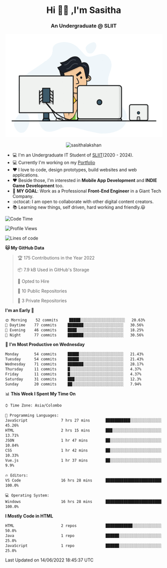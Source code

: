 <h1 align="center">Hi 🙋‍♂️ ,I'm Sasitha</h1>
<!--<h3 align="center">💻An Passionate Junior Trainee Software Developer based on Sri Lanka</h3>-->

<h3 align="center">An Undergraduate @ SLIIT</h3>

<p align="center">
  <img width="540" height="330" src="https://github.com/SasithaLakshan/SasithaLakshan/blob/main/dev.gif">
</p>
<p align="center"> <img src="https://komarev.com/ghpvc/?username=sasithalakshan&label=Profile%20views&color=0e75b6&style=flat" alt="sasithalakshan" /> </p>

- :computer: I'm an Undergraduate IT Student of [SLIIT](https://www.sliit.lk)(2020 - 2024).
- :computer: Currently I'm working on my <a href="https://SasithaLakshan.github.io" target="_blank">Portfolio</a>
- :heart: I love to code, design prototypes, build websites and web applications.
- :heart: Beside those, I'm interested in **Mobile App Development** and **INDIE Game Development** too.
- :electric_plug: **MY GOAL**: Work as a Professional **Front-End Engineer** in a Giant Tech Company.
- :octocat: I am open to collaborate with other digital content creators.
- :books: Learning new things, self driven, hard working and friendly.:smiley:

<!-- <h3 align="left">Tech Stack I'm Using</h3> -->
<!--START_SECTION:waka-->
![Code Time](http://img.shields.io/badge/Code%20Time-0%20secs-blue)

![Profile Views](http://img.shields.io/badge/Profile%20Views-0-blue)

![Lines of code](https://img.shields.io/badge/From%20Hello%20World%20I%27ve%20Written-32%20Thousand%20lines%20of%20code-blue)

**🐱 My GitHub Data** 

> 🏆 175 Contributions in the Year 2022
 > 
> 📦 7.9 kB Used in GitHub's Storage 
 > 
> 💼 Opted to Hire
 > 
> 📜 10 Public Repositories 
 > 
> 🔑 3 Private Repositories  
 > 
**I'm an Early 🐤** 

```text
🌞 Morning    52 commits     █████░░░░░░░░░░░░░░░░░░░░   20.63% 
🌆 Daytime    77 commits     ███████░░░░░░░░░░░░░░░░░░   30.56% 
🌃 Evening    46 commits     ████░░░░░░░░░░░░░░░░░░░░░   18.25% 
🌙 Night      77 commits     ███████░░░░░░░░░░░░░░░░░░   30.56%

```
📅 **I'm Most Productive on Wednesday** 

```text
Monday       54 commits     █████░░░░░░░░░░░░░░░░░░░░   21.43% 
Tuesday      54 commits     █████░░░░░░░░░░░░░░░░░░░░   21.43% 
Wednesday    71 commits     ███████░░░░░░░░░░░░░░░░░░   28.17% 
Thursday     11 commits     █░░░░░░░░░░░░░░░░░░░░░░░░   4.37% 
Friday       11 commits     █░░░░░░░░░░░░░░░░░░░░░░░░   4.37% 
Saturday     31 commits     ███░░░░░░░░░░░░░░░░░░░░░░   12.3% 
Sunday       20 commits     ██░░░░░░░░░░░░░░░░░░░░░░░   7.94%

```


📊 **This Week I Spent My Time On** 

```text
⌚︎ Time Zone: Asia/Colombo

💬 Programming Languages: 
JavaScript               7 hrs 27 mins       ███████████░░░░░░░░░░░░░░   45.26% 
HTML                     2 hrs 15 mins       ███░░░░░░░░░░░░░░░░░░░░░░   13.71% 
JSON                     1 hr 47 mins        ██░░░░░░░░░░░░░░░░░░░░░░░   10.84% 
CSS                      1 hr 42 mins        ██░░░░░░░░░░░░░░░░░░░░░░░   10.33% 
Vue.js                   1 hr 37 mins        ██░░░░░░░░░░░░░░░░░░░░░░░   9.9%

🔥 Editors: 
VS Code                  16 hrs 28 mins      █████████████████████████   100.0%

💻 Operating System: 
Windows                  16 hrs 28 mins      █████████████████████████   100.0%

```

**I Mostly Code in HTML** 

```text
HTML                     2 repos             ████████████░░░░░░░░░░░░░   50.0% 
Java                     1 repo              ██████░░░░░░░░░░░░░░░░░░░   25.0% 
JavaScript               1 repo              ██████░░░░░░░░░░░░░░░░░░░   25.0%

```



 Last Updated on 14/06/2022 18:45:37 UTC
<!--END_SECTION:waka-->
